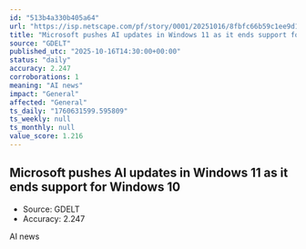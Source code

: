 ```yaml
---
id: "513b4a330b405a64"
url: "https://isp.netscape.com/pf/story/0001/20251016/8fbfc66b59c1ee9d15e0af856d29f52d"
title: "Microsoft pushes AI updates in Windows 11 as it ends support for Windows 10"
source: "GDELT"
published_utc: "2025-10-16T14:30:00+00:00"
status: "daily"
accuracy: 2.247
corroborations: 1
meaning: "AI news"
impact: "General"
affected: "General"
ts_daily: "1760631599.595809"
ts_weekly: null
ts_monthly: null
value_score: 1.216
---
```

## Microsoft pushes AI updates in Windows 11 as it ends support for Windows 10

- Source: GDELT
- Accuracy: 2.247

AI news
